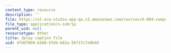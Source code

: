 ```yaml
---
content_type: resource
description: ''
file: https://ol-ocw-studio-app-qa.s3.amazonaws.com/courses/6-004-computation-structures-spring-2017/4fdd7669b2685febb82a56f17c7a9b4d_VHVsCE9XmQk.vtt
file_type: application/x-subrip
parent_uid: null
resourcetype: Other
title: 3play caption file
uid: 4fdd7669-b268-5feb-b82a-56f17c7a9b4d
---
```

